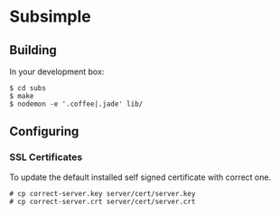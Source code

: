 # Subsimple

## Building

In your development box:
  
    $ cd subs
    $ make
    $ nodemon -e '.coffee|.jade' lib/
  
## Configuring

### SSL Certificates

To update the default installed self signed certificate with correct one.

    # cp correct-server.key server/cert/server.key
    # cp correct-server.crt server/cert/server.crt    